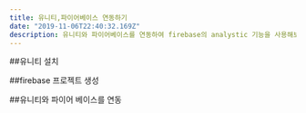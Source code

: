 ```yaml
---
title: 유니티,파이어베이스 연동하기
date: "2019-11-06T22:40:32.169Z"
description: 유니티와 파이어베이스를 연동하여 firebase의 analystic 기능을 사용해보자
---
```

##유니티 설치

##firebase 프로젝트 생성

##유니티와 파이어 베이스를 연동
 